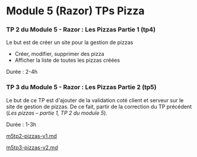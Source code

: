 # Module 5 (Razor) TPs Pizza

### TP 2 du Module 5 - Razor : Les Pizzas Partie 1 (tp4)

Le but est de créer un site pour la gestion de pizzas

- Créer, modifier, supprimer des pizza
- Afficher la liste de toutes les pizzas créées

Durée : 2-4h

### TP 3 du Module 5 - Razor : Les Pizzas Partie 2 (tp5)

Le but de ce TP est d'ajouter de la validation coté client et serveur sur le site de gestion de pizzas. De ce fait, partir de la correction du TP précédent (*Les pizzas – partie 1, TP 2 du module 5*). 

Durée : 1-3h



[m5tp2-pizzas-v1.md](m5tp2-pizzas-v1.md)

[m5tp3-pizzas-v2.md](m5tp3-pizzas-v2.md)